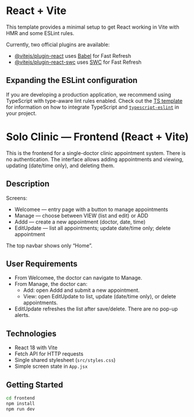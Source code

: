 # React + Vite

This template provides a minimal setup to get React working in Vite with HMR and some ESLint rules.

Currently, two official plugins are available:

- [@vitejs/plugin-react](https://github.com/vitejs/vite-plugin-react/blob/main/packages/plugin-react) uses [Babel](https://babeljs.io/) for Fast Refresh
- [@vitejs/plugin-react-swc](https://github.com/vitejs/vite-plugin-react/blob/main/packages/plugin-react-swc) uses [SWC](https://swc.rs/) for Fast Refresh

## Expanding the ESLint configuration

If you are developing a production application, we recommend using TypeScript with type-aware lint rules enabled. Check out the [TS template](https://github.com/vitejs/vite/tree/main/packages/create-vite/template-react-ts) for information on how to integrate TypeScript and [`typescript-eslint`](https://typescript-eslint.io) in your project.

# Solo Clinic — Frontend (React + Vite)

This is the frontend for a single-doctor clinic appointment system. There is no authentication. The interface allows adding appointments and viewing, updating (date/time only), and deleting them.

## Description

Screens:
- Welcomee — entry page with a button to manage appointments
- Manage — choose between VIEW (list and edit) or ADD
- Addd — create a new appointment (doctor, date, time)
- EditUpdate — list all appointments; update date/time only; delete appointment

The top navbar shows only “Home”.

## User Requirements

- From Welcomee, the doctor can navigate to Manage.
- From Manage, the doctor can:
  - Add: open Addd and submit a new appointment.
  - View: open EditUpdate to list, update (date/time only), or delete appointments.
- EditUpdate refreshes the list after save/delete. There are no pop-up alerts.

## Technologies

- React 18 with Vite
- Fetch API for HTTP requests
- Single shared stylesheet (`src/styles.css`)
- Simple screen state in `App.jsx`

## Getting Started

```bash
cd frontend
npm install
npm run dev

